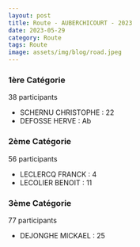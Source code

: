 ```yaml
---
layout: post
title: Route - AUBERCHICOURT - 2023
date: 2023-05-29
category: Route
tags: Route
image: assets/img/blog/road.jpeg
---
```


### 1ère Catégorie
38 participants
- SCHERNU CHRISTOPHE : 22
- DEFOSSE HERVE : Ab

### 2ème Catégorie
56 participants
- LECLERCQ FRANCK : 4
- LECOLIER BENOIT : 11

### 3ème Catégorie
77 participants
- DEJONGHE MICKAEL : 25

